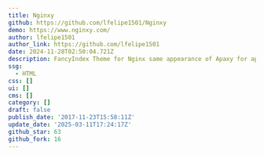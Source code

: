 ```yaml
---
title: Nginxy
github: https://github.com/lfelipe1501/Nginxy
demo: https://www.nginxy.com/
author: lfelipe1501
author_link: https://github.com/lfelipe1501
date: 2024-11-28T02:50:04.721Z
description: FancyIndex Theme for Nginx same appearance of Apaxy for apache
ssg:
  - HTML
css: []
ui: []
cms: []
category: []
draft: false
publish_date: '2017-11-23T15:58:11Z'
update_date: '2025-03-11T17:24:17Z'
github_star: 63
github_fork: 16
---
```


